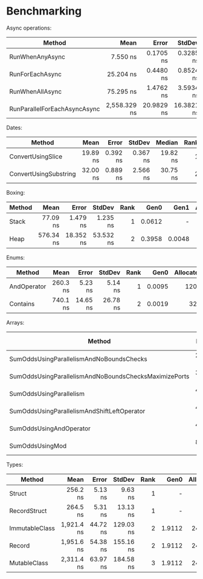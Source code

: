 # Benchmarking

Async operations:

| Method                       | Mean         | Error      | StdDev     | Rank | Gen0   | Allocated |
|----------------------------- |-------------:|-----------:|-----------:|-----:|-------:|----------:|
| RunWhenAnyAsync              |     7.550 ns |  0.1705 ns |  0.3285 ns |    1 |      - |         - |
| RunForEachAsync              |    25.204 ns |  0.4480 ns |  0.8524 ns |    2 |      - |         - |
| RunWhenAllAsync              |    75.295 ns |  1.4762 ns |  3.5934 ns |    3 | 0.0238 |     200 B |
| RunParallelForEachAsyncAsync | 2,558.329 ns | 20.9829 ns | 16.3821 ns |    4 | 0.0801 |     696 B |


Dates:

| Method                | Mean     | Error    | StdDev   | Median   | Rank | Gen0   | Allocated |
|---------------------- |---------:|---------:|---------:|---------:|-----:|-------:|----------:|
| ConvertUsingSlice     | 19.89 ns | 0.392 ns | 0.367 ns | 19.82 ns |    1 |      - |         - |
| ConvertUsingSubstring | 32.00 ns | 0.889 ns | 2.566 ns | 30.75 ns |    2 | 0.0114 |      96 B |

Boxing:

| Method | Mean      | Error     | StdDev    | Rank | Gen0   | Gen1   | Allocated |
|------- |----------:|----------:|----------:|-----:|-------:|-------:|----------:|
| Stack  |  77.09 ns |  1.479 ns |  1.235 ns |    1 | 0.0612 |      - |     512 B |
| Heap   | 576.34 ns | 18.352 ns | 53.532 ns |    2 | 0.3958 | 0.0048 |    3312 B |

Enums:

| Method      | Mean     | Error    | StdDev   | Rank | Gen0   | Allocated |
|------------ |---------:|---------:|---------:|-----:|-------:|----------:|
| AndOperator | 260.3 ns |  5.23 ns |  5.14 ns |    1 | 0.0095 |     120 B |
| Contains    | 740.1 ns | 14.65 ns | 26.78 ns |    2 | 0.0019 |      32 B |

Arrays:

| Method                                                | Mean     | Error     | StdDev    | Median   | Ratio | RatioSD | Rank | Allocated | Alloc Ratio |
|------------------------------------------------------ |---------:|----------:|----------:|---------:|------:|--------:|-----:|----------:|------------:|
| SumOddsUsingParallelismAndNoBoundsChecks              | 2.849 ns | 0.0830 ns | 0.0776 ns | 2.826 ns |  0.35 |    0.01 |    1 |         - |          NA |
| SumOddsUsingParallelismAndNoBoundsChecksMaximizePorts | 3.067 ns | 0.0800 ns | 0.0709 ns | 3.055 ns |  0.38 |    0.01 |    2 |         - |          NA |
| SumOddsUsingParallelism                               | 4.053 ns | 0.1099 ns | 0.2933 ns | 3.933 ns |  0.50 |    0.04 |    3 |         - |          NA |
| SumOddsUsingParallelismAndShiftLeftOperator           | 4.270 ns | 0.0893 ns | 0.0836 ns | 4.256 ns |  0.52 |    0.02 |    3 |         - |          NA |
| SumOddsUsingAndOperator                               | 4.632 ns | 0.1814 ns | 0.5320 ns | 4.467 ns |  0.57 |    0.07 |    3 |         - |          NA |
| SumOddsUsingMod                                       | 8.151 ns | 0.1950 ns | 0.2603 ns | 8.120 ns |  1.00 |    0.04 |    4 |         - |          NA |

Types:

| Method         | Mean       | Error    | StdDev    | Rank | Gen0   | Allocated |
|--------------- |-----------:|---------:|----------:|-----:|-------:|----------:|
| Struct         |   256.2 ns |  5.13 ns |   9.63 ns |    1 |      - |         - |
| RecordStruct   |   264.5 ns |  5.31 ns |  13.13 ns |    1 |      - |         - |
| ImmutableClass | 1,921.4 ns | 44.72 ns | 129.03 ns |    2 | 1.9112 |   24000 B |
| Record         | 1,951.6 ns | 54.38 ns | 155.16 ns |    2 | 1.9112 |   24000 B |
| MutableClass   | 2,311.4 ns | 63.97 ns | 184.58 ns |    3 | 1.9112 |   24000 B |